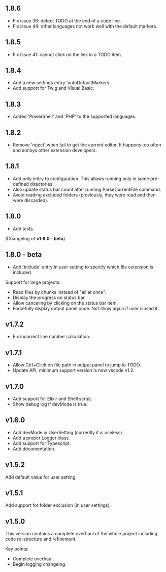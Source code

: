 ## 1.8.6
- Fix issue 36: detect TODO at the end of a code line.
- Fix issue 44: other languages not work well with the default markers.

## 1.8.5
- Fix issue 41: cannot click on the link in a TODO item.

## 1.8.4
- Add a new settings entry 'autoDefaultMarkers'.
- Add support for Twig and Visual Basic.

## 1.8.3
- Added 'PowerShell' and 'PHP' to the supported languages.

## 1.8.2
- Remove 'reject' when fail to get the current editor. It happens too often and annoys other 
extension developers.

## 1.8.1
- Add *only* entry to configuration. This allows running only in some pre-defined directories.
- Also update status bar count after running ParseCurrentFile command.
- Avoid reading excluded folders (previously, they were read and then were discarded).

## 1.8.0
- Add tests.

(Changelog of **v1.8.0 - beta**)

## 1.8.0 - beta
- Add 'include' entry in user setting to specify which file extension is included.

Support for large projects:
- Read files by chunks instead of "all at once".
- Display the progress on status bar.
- Allow canceling by clicking on the status bar item.
- Forcefully display output panel once. Not show again if user closed it.


## v1.7.2
- Fix incorrect line number calculation.

## v1.7.1
- Allow Ctrl+Click on file path in output panel to jump to TODO.
- Update API, minimum support version is now vscode v1.2.

## v1.7.0
- Add support for Elixir and Shell script.
- Show debug log if devMode is true.

## v1.6.0
- Add devMode in UserSetting (currently it is useless).
- Add a proper Logger class.
- Add support for Typescript.
- Add documentation.

## v1.5.2
Add default value for user setting.

## v1.5.1
Add support for folder exclusion (in user settings).

## v1.5.0
This version contains a complete overhaul of the whole project including code re-structure and refinement.

Key points:
- Complete overhaul.
- Begin logging changelog.
